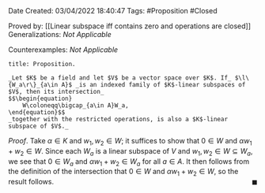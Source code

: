 <br />
<br />

Date Created: 03/04/2022 18:40:47
Tags: #Proposition #Closed

Proved by: [[Linear subspace iff contains zero and operations are closed]]
Generalizations: _Not Applicable_

Counterexamples: _Not Applicable_

``` ad-Proposition
title: Proposition.

_Let $K$ be a field and let $V$ be a vector space over $K$. If_ $\l\{W_a\r\}_{a\in A}$ _is an indexed family of $K$-linear subspaces of $V$, then its intersection_
$$\begin{equation}
    W\coloneqq\bigcap_{a\in A}W_a,
\end{equation}$$
_together with the restricted operations, is also a $K$-linear subspace of $V$._

```

_Proof_. Take $\alpha\in K$ and $w_1,w_2\in W$; it suffices to show that $0\in W$ and $\alpha w_1+w_2\in W$. Since each $W_a$ is a linear subspace of $V$ and $w_1,w_2\in W\subseteq W_a$, we see that $0\in W_a$ and $\alpha w_1+w_2\in W_a$ for all $a\in A$. It then follows from the definition of the intersection that $0\in W$ and $\alpha w_1+w_2\in W$, so the result follows.<span style="float:right;">$\blacksquare$</span>
